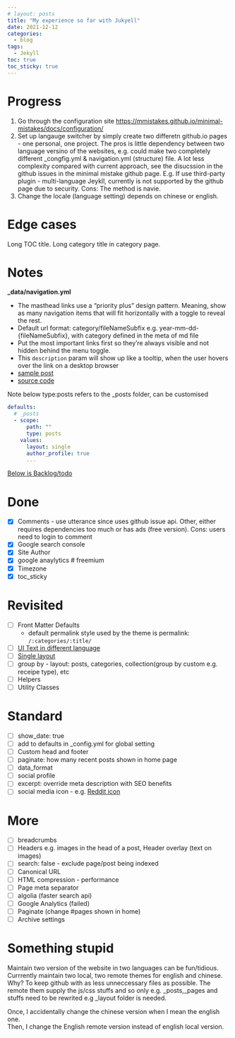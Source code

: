```yaml
---
# layout: posts
title: "My experience so far with Jukyell"
date: 2021-12-12
categories:
  - blog
tags:
  - Jekyll
toc: true
toc_sticky: true
---
```


# Progress
1. Go through the configuration site
   https://mmistakes.github.io/minimal-mistakes/docs/configuration/
2. Set up langauge switcher by simply create two differetn github.io pages - one personal, one project.
The pros is little dependency between two language versino of the websites, e.g. could make two completely different _congfig.yml & navigation.yml (structure) file. 
A lot less complexity compared with current approach, see the disucssion in the github issues in the minimal mistake github page. E.g. If use third-party plugin - multi-language Jeykll, currently is not supported by the github page due to security.
Cons: The method is navie.
3. Change the locale (language setting) depends on chinese or english.  
# Edge cases
Long TOC title.
Long category title in category page.
# Notes
**_data/navigation.yml**
* The masthead links use a “priority plus” design pattern. Meaning, show as many navigation items that will fit horizontally with a toggle to reveal the rest.
* Default url format: category/fileNameSubfix e.g. year-mm-dd-{fileNameSubfix}, with category defined in the meta of md file
* Put the most important links first so they’re always visible and not hidden behind the menu toggle.
* This ``description`` param will show up like a tooltip, when the user hovers over the link on a desktop browser
* [sample post](https://mmistakes.github.io/minimal-mistakes/layout-table-of-contents-sticky/)
* [source code](https://github.com/mmistakes/minimal-mistakes/blob/master/docs/_posts/2012-01-03-layout-table-of-contents-sticky.md)

Note below type:posts refers to the _posts folder, can be customised
```yaml
defaults:
  # _posts
  - scope:
      path: ""
      type: posts
    values:
      layout: single
      author_profile: true
      ...
```

[Below is Backlog/todo](https://mmistakes.github.io/minimal-mistakes/docs/configuration/)


# Done
- [x] Comments - use utterance since uses github issue api. Other, either requires dependencies too much or has ads (free version). Cons: users need to login to comment
- [X] Google search console
- [X] Site Author
- [X] google anaylytics # freemium
- [X] Timezone
- [X] toc_sticky

# Revisited
- [ ] Front Matter Defaults
  -  default permalink style used by the theme is permalink: ``/:categories/:title/``
- [ ] [UI Text in different language](https://mmistakes.github.io/minimal-mistakes/docs/ui-text/)
- [ ] [Single layout](https://mmistakes.github.io/minimal-mistakes/docs/layouts/)
- [ ] group by - layout: posts, categories, collection(group by custom e.g. receipe type), etc
- [ ] Helpers
- [ ] Utility Classes

# Standard
- [ ] show_date: true
- [ ] add to defaults in _config.yml for global setting
- [ ] Custom head and footer
- [ ] paginate: how many recent posts shown in home page
- [ ] data_format
- [ ] social profile
- [ ] excerpt: override meta description with SEO benefits
- [ ] social media icon - e.g. [Reddit icon](https://mmistakes.github.io/minimal-mistakes/docs/layouts/#wide-page)

# More

- [ ] breadcrumbs
- [ ] Headers e.g. images in the head of a post, Header overlay (text on images)
- [ ] search: false - exclude page/post being indexed
- [ ] Canonical URL
- [ ] HTML compression - performance
- [ ] Page meta separator
- [ ] algolia (faster search api)
- [ ] Google Analytics (failed)
- [ ] Paginate (change #pages shown in home)
- [ ] Archive settings

# Something stupid

Maintain two version of the website in two languages can be fun/tidious.  
Currrently maintain two local, two remote themes for english and chinese.  
Why? To keep github with as less unneccessary files as possible. The remote them supply the js/css stuffs and so only e.g. _posts,_pages and stuffs need to be rewrited e.g _layout folder is needed.  

Once, I accidentally change the chinese version when I mean the english one.  
Then, I change the English remote version instead of english local version. 